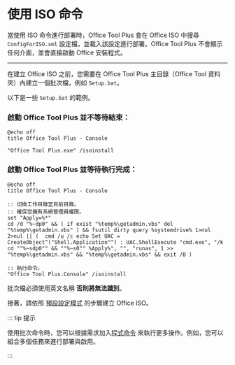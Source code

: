 # 使用 ISO 命令  

當使用 ISO 命令進行部署時，Office Tool Plus 會在 Office ISO 中搜尋 `ConfigForISO.xml` 設定檔，並載入該設定進行部署。Office Tool Plus 不會顯示任何介面，並會直接啟動 Office 安裝程式。  

---

在建立 Office ISO 之前，您需要在 Office Tool Plus 主目錄（Office Tool 資料夾）內建立一個批次檔，例如 `Setup.bat`。  

以下是一些 `Setup.bat` 的範例。  

### 啟動 Office Tool Plus 並不等待結束：  

```batch
@echo off
title Office Tool Plus - Console

"Office Tool Plus.exe" /isoinstall
```

### 啟動 Office Tool Plus 並等待執行完成：  

```batch
@echo off
title Office Tool Plus - Console

:: 切換工作目錄至目前目錄。
:: 確保您擁有系統管理員權限。
set "Apply=%*"
cd /d "%~dp0" && ( if exist "%temp%\getadmin.vbs" del "%temp%\getadmin.vbs" ) && fsutil dirty query %systemdrive% 1>nul 2>nul || (  cmd /u /c echo Set UAC = CreateObject^("Shell.Application"^) : UAC.ShellExecute "cmd.exe", "/k cd ""%~sdp0"" && ""%~s0"" %Apply%", "", "runas", 1 >> "%temp%\getadmin.vbs" && "%temp%\getadmin.vbs" && exit /B )

:: 執行命令。
"Office Tool Plus.Console" /isoinstall
```

批次檔必須使用英文名稱 **否則將無法識別**。  

接著，請依照 [預設設定模式](default-config.md) 的步驟建立 Office ISO。  

::: tip 提示  

使用批次命令時，您可以根據需求加入[程式命令](/zh-tw/usage/command/application) 來執行更多操作。例如，您可以組合多個任務來進行部署與啟用。  

:::